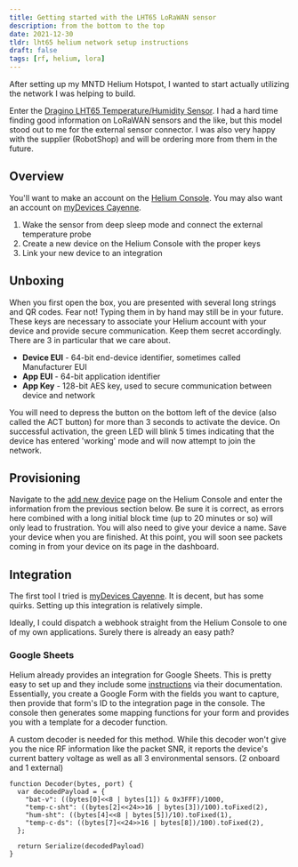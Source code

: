 ```yaml
---
title: Getting started with the LHT65 LoRaWAN sensor
description: from the bottom to the top
date: 2021-12-30
tldr: lht65 helium network setup instructions
draft: false
tags: [rf, helium, lora]
---
```

After setting up my MNTD Helium Hotspot, I wanted to start actually utilizing the network I was helping to build.

Enter the [Dragino LHT65 Temperature/Humidity Sensor](https://www.robotshop.com/en/dragino-lht65-lorawan-temperature-humidity-sensor-915-mhz.html). I had a hard time finding good information on LoRaWAN sensors and the like, but this model stood out to me for the external sensor connector. I was also very happy with the supplier (RobotShop) and will be ordering more from them in the future. 

## Overview
You'll want to make an account on the [Helium Console](https://console.helium.com). You may also want an account on [myDevices Cayenne](https://cayenne.mydevices.com).

1. Wake the sensor from deep sleep mode and connect the external temperature probe
2. Create a new device on the Helium Console with the proper keys
3. Link your new device to an integration

## Unboxing
When you first open the box, you are presented with several long strings and QR codes. Fear not! Typing them in by hand may still be in your future. These keys are necessary to associate your Helium account with your device and provide secure communication. Keep them secret accordingly. There are 3 in particular that we care about.

- **Device EUI** - 64-bit end-device identifier, sometimes called Manufacturer EUI
- **App EUI** - 64-bit application identifier
- **App Key** - 128-bit AES key, used to secure communication between device and network

You will need to depress the button on the bottom left of the device (also called the ACT button) for more than 3 seconds to activate the device. On successful activation, the green LED will blink 5 times indicating that the device has entered 'working' mode and will now attempt to join the network.

## Provisioning
Navigate to the [add new device](https://console.helium.com/devices/new) page on the Helium Console and enter the information from the previous section below. Be sure it is correct, as errors here combined with a long initial block time (up to 20 minutes or so) will only lead to frustration. You will also need to give your device a name. Save your device when you are finished. At this point, you will soon see packets coming in from your device on its page in the dashboard.

## Integration
The first tool I tried is [myDevices Cayenne](https://cayenne.mydevices.com). It is decent, but has some quirks. Setting up this integration is relatively simple.

Ideally, I could dispatch a webhook straight from the Helium Console to one of my own applications. Surely there is already an easy path?

### Google Sheets
Helium already provides an integration for Google Sheets. This is pretty easy to set up and they include some [instructions](https://docs.helium.com/use-the-network/console/integrations/google-sheets/) via their documentation. Essentially, you create a Google Form with the fields you want to capture, then provide that form's ID to the integration page in the console. The console then generates some mapping functions for your form and provides you with a template for a decoder function.

A custom decoder is needed for this method. While this decoder won't give you the nice RF information like the packet SNR, it reports the device's current battery voltage as well as all 3 environmental sensors. (2 onboard and 1 external)
```
function Decoder(bytes, port) {
  var decodedPayload = {
    "bat-v": ((bytes[0]<<8 | bytes[1]) & 0x3FFF)/1000,
    "temp-c-sht": ((bytes[2]<<24>>16 | bytes[3])/100).toFixed(2),
    "hum-sht": ((bytes[4]<<8 | bytes[5])/10).toFixed(1),
    "temp-c-ds": ((bytes[7]<<24>>16 | bytes[8])/100).toFixed(2),
  };

  return Serialize(decodedPayload)
}
```
